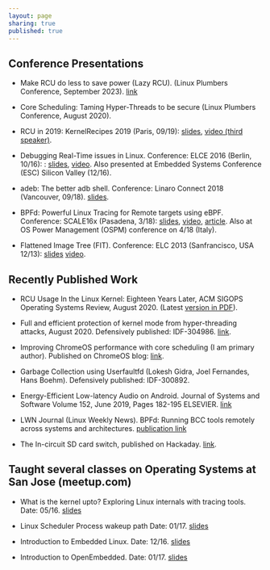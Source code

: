 ```yaml
---
layout: page
sharing: true
published: true
---
```

## Conference Presentations
- Make RCU do less to save power (Lazy RCU). (Linux Plumbers Conference,
  September 2023). [link](/resources/lpc2022-rcu-do-less.pdf)

- Core Scheduling: Taming Hyper-Threads to be secure (Linux Plumbers Conference, August 2020).

- RCU in 2019: KernelRecipes 2019 (Paris, 09/19):
  [slides](/resources/RCU_in_2019_KernelRecipes.pdf), [video (third
speaker)](https://youtu.be/dvtZsBlSECk).

- Debugging Real-Time issues in Linux. Conference: ELCE 2016 (Berlin, 10/16): :
  [slides](/resources/elce2016-debug-rt.pdf),
[video](https://s3.amazonaws.com/connect.linaro.org/yvr18/videos/yvr18-pmw10.mp4).
Also presented at Embedded Systems Conference (ESC) Silicon Valley (12/16).

- adeb: The better adb shell. Conference: Linaro Connect 2018 (Vancouver,
  09/18). [slides](/resources/adeb-lc18.pdf).

- BPFd: Powerful Linux Tracing for Remote targets using eBPF. Conference:
  SCALE16x (Pasadena, 3/18):  [slides](/resources/bcc-scale.pdf),
[video](https://www.youtube.com/watch?v=bPrY3ZKvQfM),
[article](https://lwn.net/Articles/744522/). Also at OS Power Management (OSPM)
conference on 4/18 (Italy).

- Flattened Image Tree (FIT). Conference: ELC 2013 (Sanfrancisco, USA 12/13): [slides](/resources/FIT-talk.pdf) [video](https://www.youtube.com/watch?v=cVSEfOfb6rs).

## Recently Published Work
- RCU Usage In the Linux Kernel: Eighteen Years Later, ACM SIGOPS Operating
  Systems Review, August 2020. (Latest [version in PDF](/resources/rcu_usage_09_2020.pdf)).

- Full and efficient protection of kernel mode from hyper-threading attacks,
  August 2020. Defensively published: IDF-304986. [link](/resources/defensive_pub_ht.pdf).

- Improving ChromeOS performance with core scheduling (I am primary author). Published on ChromeOS blog: [link](https://chromeos.dev/en/posts/improving-chromeos-performance-with-core-scheduling).

- Garbage Collection using Userfaultfd (Lokesh Gidra, Joel Fernandes, Hans
  Boehm). Defensively published: IDF-300892.

- Energy-Efficient Low-latency Audio on Android. Journal of Systems and
  Software Volume 152, June 2019, Pages 182-195 ELSEVIER. [link](https://www.sciencedirect.com/science/article/pii/S0164121219300585)

- LWN Journal (Linux Weekly News). BPFd: Running BCC tools remotely across systems and architectures. [publication link](https://lwn.net/Articles/744522/)

- The In-circuit SD card switch, published on Hackaday. [link](http://hackaday.com/2014/06/08/the-in-circuit-sd-card-switch/).

## Taught several classes on Operating Systems at San Jose (meetup.com)
- What is the kernel upto? Exploring Linux internals with tracing tools. Date: 05/16. [slides](/resources/wiku-slides.pdf)

- Linux Scheduler Process wakeup path Date: 01/17. [slides](/resources/wakeup-slides.pdf)

- Introduction to Embedded Linux. Date: 12/16. [slides](/resources/ie-slides.pdf)

- Introduction to OpenEmbedded. Date: 01/17. [slides](/resources/oe-slides.pdf)

